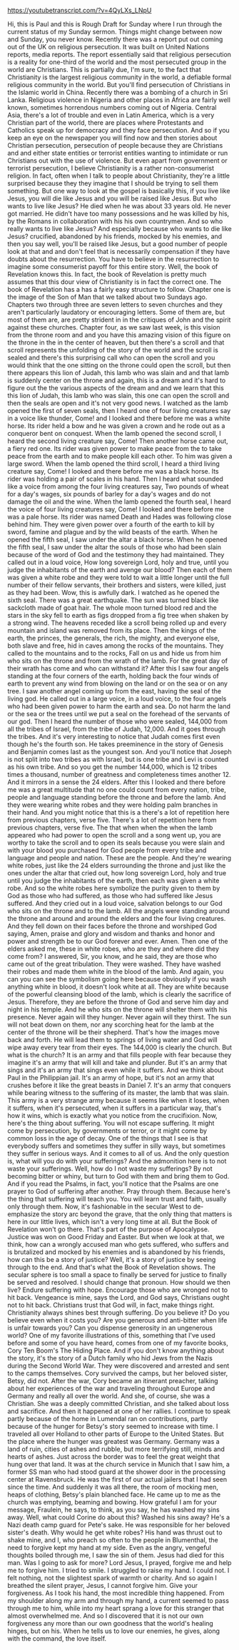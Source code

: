 https://youtubetranscript.com/?v=4QyLXs_LNpU

 Hi, this is Paul and this is Rough Draft for Sunday where I run through the current status of my Sunday sermon. Things might change between now and Sunday, you never know. Recently there was a report put out coming out of the UK on religious persecution. It was built on United Nations reports, media reports. The report essentially said that religious persecution is a reality for one-third of the world and the most persecuted group in the world are Christians. This is partially due, I'm sure, to the fact that Christianity is the largest religious community in the world, a defiable formal religious community in the world. But you'll find persecution of Christians in the Islamic world in China. Recently there was a bombing of a church in Sri Lanka. Religious violence in Nigeria and other places in Africa are fairly well known, sometimes horrendous numbers coming out of Nigeria. Central Asia, there's a lot of trouble and even in Latin America, which is a very Christian part of the world, there are places where Protestants and Catholics speak up for democracy and they face persecution. And so if you keep an eye on the newspaper you will find now and then stories about Christian persecution, persecution of people because they are Christians and and either state entities or terrorist entities wanting to intimidate or run Christians out with the use of violence. But even apart from government or terrorist persecution, I believe Christianity is a rather non-consumerist religion. In fact, often when I talk to people about Christianity, they're a little surprised because they they imagine that I should be trying to sell them something. But one way to look at the gospel is basically this, if you live like Jesus, you will die like Jesus and you will be raised like Jesus. But who wants to live like Jesus? He died when he was about 33 years old. He never got married. He didn't have too many possessions and he was killed by his, by the Romans in collaboration with his his own countrymen. And so who really wants to live like Jesus? And especially because who wants to die like Jesus? crucified, abandoned by his friends, mocked by his enemies, and then you say well, you'll be raised like Jesus, but a good number of people look at that and and don't feel that is necessarily compensation if they have doubts about the resurrection. You have to believe in the resurrection to imagine some consumerist payoff for this entire story. Well, the book of Revelation knows this. In fact, the book of Revelation is pretty much assumes that this dour view of Christianity is in fact the correct one. The book of Revelation has a has a fairly easy structure to follow. Chapter one is the image of the Son of Man that we talked about two Sundays ago. Chapters two through three are seven letters to seven churches and they aren't particularly laudatory or encouraging letters. Some of them are, but most of them are, are pretty strident in in the critiques of John and the spirit against these churches. Chapter four, as we saw last week, is this vision from the throne room and and you have this amazing vision of this figure on the throne in the in the center of heaven, but then there's a scroll and that scroll represents the unfolding of the story of the world and the scroll is sealed and there's this surprising call who can open the scroll and you would think that the one sitting on the throne could open the scroll, but then there appears this lion of Judah, this lamb who was slain and and that lamb is suddenly center on the throne and again, this is a dream and it's hard to figure out the the various aspects of the dream and and we learn that this this lion of Judah, this lamb who was slain, this one can open the scroll and then the seals are open and it's not very good news. I watched as the lamb opened the first of seven seals, then I heard one of four living creatures say in a voice like thunder, Come! and I looked and there before me was a white horse. Its rider held a bow and he was given a crown and he rode out as a conqueror bent on conquest. When the lamb opened the second scroll, I heard the second living creature say, Come! Then another horse came out, a fiery red one. Its rider was given power to make peace from the to take peace from the earth and to make people kill each other. To him was given a large sword. When the lamb opened the third scroll, I heard a third living creature say, Come! I looked and there before me was a black horse. Its rider was holding a pair of scales in his hand. Then I heard what sounded like a voice from among the four living creatures say, Two pounds of wheat for a day's wages, six pounds of barley for a day's wages and do not damage the oil and the wine. When the lamb opened the fourth seal, I heard the voice of four living creatures say, Come! I looked and there before me was a pale horse. Its rider was named Death and Hades was following close behind him. They were given power over a fourth of the earth to kill by sword, famine and plague and by the wild beasts of the earth. When he opened the fifth seal, I saw under the altar a black horse. When he opened the fifth seal, I saw under the altar the souls of those who had been slain because of the word of God and the testimony they had maintained. They called out in a loud voice, How long sovereign Lord, holy and true, until you judge the inhabitants of the earth and avenge our blood? Then each of them was given a white robe and they were told to wait a little longer until the full number of their fellow servants, their brothers and sisters, were killed, just as they had been. Wow, this is awfully dark. I watched as he opened the sixth seal. There was a great earthquake. The sun was turned black like sackcloth made of goat hair. The whole moon turned blood red and the stars in the sky fell to earth as figs dropped from a fig tree when shaken by a strong wind. The heavens receded like a scroll being rolled up and every mountain and island was removed from its place. Then the kings of the earth, the princes, the generals, the rich, the mighty, and everyone else, both slave and free, hid in caves among the rocks of the mountains. They called to the mountains and to the rocks, Fall on us and hide us from him who sits on the throne and from the wrath of the lamb. For the great day of their wrath has come and who can withstand it? After this I saw four angels standing at the four corners of the earth, holding back the four winds of earth to prevent any wind from blowing on the land or on the sea or on any tree. I saw another angel coming up from the east, having the seal of the living god. He called out in a large voice, in a loud voice, to the four angels who had been given power to harm the earth and sea. Do not harm the land or the sea or the trees until we put a seal on the forehead of the servants of our god. Then I heard the number of those who were sealed, 144,000 from all the tribes of Israel, from the tribe of Judah, 12,000. And it goes through the tribes. And it's very interesting to notice that Judah comes first even though he's the fourth son. He takes preeminence in the story of Genesis and Benjamin comes last as the youngest son. And you'll notice that Joseph is not split into two tribes as with Israel, but is one tribe and Levi is counted as his own tribe. And so you get the number 144,000, which is 12 tribes times a thousand, number of greatness and completeness times another 12. And it mirrors in a sense the 24 elders. After this I looked and there before me was a great multitude that no one could count from every nation, tribe, people and language standing before the throne and before the lamb. And they were wearing white robes and they were holding palm branches in their hand. And you might notice that this is a there's a lot of repetition here from previous chapters, verse five. There's a lot of repetition here from previous chapters, verse five. The that when when the when the lamb appeared who had power to open the scroll and a song went up, you are worthy to take the scroll and to open its seals because you were slain and with your blood you purchased for God people from every tribe and language and people and nation. These are the people. And they're wearing white robes, just like the 24 elders surrounding the throne and just like the ones under the altar that cried out, how long sovereign Lord, holy and true until you judge the inhabitants of the earth, then each was given a white robe. And so the white robes here symbolize the purity given to them by God as those who had suffered, as those who had suffered like Jesus suffered. And they cried out in a loud voice, salvation belongs to our God who sits on the throne and to the lamb. All the angels were standing around the throne and around and around the elders and the four living creatures. And they fell down on their faces before the throne and worshiped God saying, Amen, praise and glory and wisdom and thanks and honor and power and strength be to our God forever and ever. Amen. Then one of the elders asked me, these in white robes, who are they and where did they come from? I answered, Sir, you know, and he said, they are those who came out of the great tribulation. They were washed. They have washed their robes and made them white in the blood of the lamb. And again, you can you can see the symbolism going here because obviously if you wash anything white in blood, it doesn't look white at all. They are white because of the powerful cleansing blood of the lamb, which is clearly the sacrifice of Jesus. Therefore, they are before the throne of God and serve him day and night in his temple. And he who sits on the throne will shelter them with his presence. Never again will they hunger. Never again will they thirst. The sun will not beat down on them, nor any scorching heat for the lamb at the center of the throne will be their shepherd. That's how the images move back and forth. He will lead them to springs of living water and God will wipe away every tear from their eyes. The 144,000 is clearly the church. But what is the church? It is an army and that fills people with fear because they imagine it's an army that will kill and take and plunder. But it's an army that sings and it's an army that sings even while it suffers. And we think about Paul in the Philippian jail. It's an army of hope, but it's not an army that crushes before it like the great beasts in Daniel 7. It's an army that conquers while bearing witness to the suffering of its master, the lamb that was slain. This army is a very strange army because it seems like when it loses, when it suffers, when it's persecuted, when it suffers in a particular way, that's how it wins, which is exactly what you notice from the crucifixion. Now, here's the thing about suffering. You will not escape suffering. It might come by persecution, by governments or terror, or it might come by common loss in the age of decay. One of the things that I see is that everybody suffers and sometimes they suffer in silly ways, but sometimes they suffer in serious ways. And it comes to all of us. And the only question is, what will you do with your sufferings? And the admonition here is to not waste your sufferings. Well, how do I not waste my sufferings? By not becoming bitter or whiny, but turn to God with them and bring them to God. And if you read the Psalms, in fact, you'll notice that the Psalms are one prayer to God of suffering after another. Pray through them. Because here's the thing that suffering will teach you. You will learn trust and faith, usually only through them. Now, it's fashionable in the secular West to de-emphasize the story arc beyond the grave, that the only thing that matters is here in our little lives, which isn't a very long time at all. But the Book of Revelation won't go there. That's part of the purpose of Apocalypse. Justice was won on Good Friday and Easter. But when we look at that, we think, how can a wrongly accused man who gets suffered, who suffers and is brutalized and mocked by his enemies and is abandoned by his friends, how can this be a story of justice? Well, it's a story of justice by seeing through to the end. And that's what the Book of Revelation shows. The secular sphere is too small a space to finally be served for justice to finally be served and resolved. I should change that pronoun. How should we then live? Endure suffering with hope. Encourage those who are wronged not to hit back. Vengeance is mine, says the Lord, and God says, Christians ought not to hit back. Christians trust that God will, in fact, make things right. Christianity always shines best through suffering. Do you believe it? Do you believe even when it costs you? Are you generous and anti-bitter when life is unfair towards you? Can you dispense generosity in an ungenerous world? One of my favorite illustrations of this, something that I've used before and some of you have heard, comes from one of my favorite books, Cory Ten Boom's The Hiding Place. And if you don't know anything about the story, it's the story of a Dutch family who hid Jews from the Nazis during the Second World War. They were discovered and arrested and sent to the camps themselves. Cory survived the camps, but her beloved sister, Betsy, did not. After the war, Cory became an itinerant preacher, talking about her experiences of the war and traveling throughout Europe and Germany and really all over the world. And she, of course, she was a Christian. She was a deeply committed Christian, and she talked about loss and sacrifice. And then it happened at one of her rallies. I continue to speak partly because of the home in Lumendal ran on contributions, partly because of the hunger for Betsy's story seemed to increase with time. I traveled all over Holland to other parts of Europe to the United States. But the place where the hunger was greatest was Germany. Germany was a land of ruin, cities of ashes and rubble, but more terrifying still, minds and hearts of ashes. Just across the border was to feel the great weight that hung over that land. It was at the church service in Munich that I saw him, a former SS man who had stood guard at the shower door in the processing center at Ravensbruck. He was the first of our actual jailers that I had seen since the time. And suddenly it was all there, the room of mocking men, heaps of clothing, Betsy's plain blanched face. He came up to me as the church was emptying, beaming and bowing. How grateful I am for your message, Fraulein, he says, to think, as you say, he has washed my sins away. Well, what could Corine do about this? Washed his sins away? He's a Nazi death camp guard for Pete's sake. He was responsible for her beloved sister's death. Why would he get white robes? His hand was thrust out to shake mine, and I, who preach so often to the people in Blumenthal, the need to forgive kept my hand at my side. Even as the angry, vengeful thoughts boiled through me, I saw the sin of them. Jesus had died for this man. Was I going to ask for more? Lord Jesus, I prayed, forgive me and help me to forgive him. I tried to smile. I struggled to raise my hand. I could not. I felt nothing, not the slightest spark of warmth or charity. And so again I breathed the silent prayer, Jesus, I cannot forgive him. Give your forgiveness. As I took his hand, the most incredible thing happened. From my shoulder along my arm and through my hand, a current seemed to pass through me to him, while into my heart sprang a love for this stranger that almost overwhelmed me. And so I discovered that it is not our own forgiveness any more than our own goodness that the world's healing hinges, but on his. When he tells us to love our enemies, he gives, along with the command, the love itself.